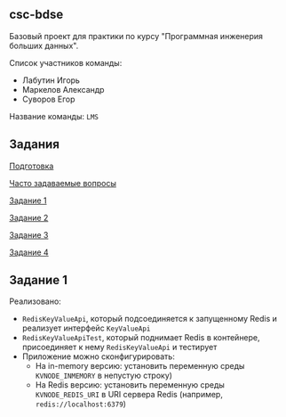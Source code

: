 ## csc-bdse
Базовый проект для практики по курсу "Программная инженерия больших данных".

Список участников команды:

* Лабутин Игорь
* Маркелов Александр
* Суворов Егор

Название команды: `LMS`

## Задания
[Подготовка](INSTALL.md)

[Часто задаваемые вопросы](FAQ.md)

[Задание 1](TASK1.md)

[Задание 2](TASK2.md)

[Задание 3](TASK3.md)

[Задание 4](TASK4.md)

## Задание 1

Реализовано:

* `RedisKeyValueApi`, который подсоединяется к запущенному Redis и реализует интерфейс `KeyValueApi`
* `RedisKeyValueApiTest`, который поднимает Redis в контейнере, присоединяет к нему `RedisKeyValueApi` и тестирует
* Приложение можно сконфигурировать:
   * На in-memory версию: установить переменную среды `KVNODE_INMEMORY` в непустую строку)
   * На Redis версию: установить переменную среды `KVNODE_REDIS_URI` в URI сервера Redis (например, `redis://localhost:6379`)
